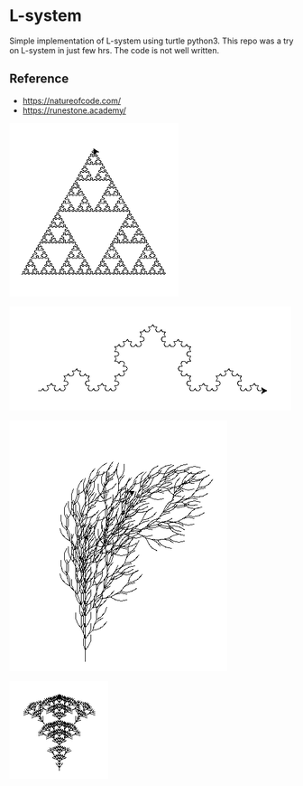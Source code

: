 # L-system

Simple implementation of L-system using turtle python3.
This repo was a try on L-system in just few hrs. The code is not well written.

## Reference

* https://natureofcode.com/
* https://runestone.academy/

![triangle](./img/triangle.png)

![first](./img/first.png)

![tree](./img/tree.png)

![tree2](./img/tree2.png)
